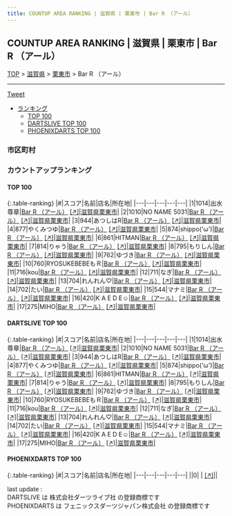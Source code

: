 ```yaml
---
title: COUNTUP AREA RANKING | 滋賀県 | 栗東市 | Bar R （アール）
---
```

## COUNTUP AREA RANKING | 滋賀県 | 栗東市 | Bar R （アール）

[TOP](/darts/rank/) > [滋賀県](/darts/rank/滋賀県/) > [栗東市](/darts/rank/滋賀県/栗東市/) > Bar R （アール）

___

<a href="https://twitter.com/share?ref_src=twsrc%5Etfw" data-text="COUNTUP AREA RANKING | 滋賀県栗東市Bar R （アール）" class="twitter-share-button" data-hashtags="DARTSLIVE,PHOENIXDARTS,darts,ダーツ" data-show-count="false">Tweet</a>

* [ランキング](#カウントアップランキング)
    * [TOP 100](#top-100)
    * [DARTSLIVE TOP 100](#dartslive-top-100)
    * [PHOENIXDARTS TOP 100](#phoenixdarts-top-100)

### 市区町村

<ul>

</ul>

### カウントアップランキング

#### TOP 100



{:.table-ranking}
|#|スコア|名前|店名|所在地|
|---|---|---|---|---|
|1|1014|<span class="rank-name-dl">出水 尊章</span>|<a href="/darts/rank/shops/1cedad5b52b394b3f454cb89828a1cfe.html">Bar R （アール）</a> <a href="https://search.dartslive.com/jp/shop/1cedad5b52b394b3f454cb89828a1cfe">[↗]</a>|<a href="/darts/rank/滋賀県/栗東市">滋賀県栗東市</a>|
|2|1010|<span class="rank-name-dl">NO NAME 5031</span>|<a href="/darts/rank/shops/1cedad5b52b394b3f454cb89828a1cfe.html">Bar R （アール）</a> <a href="https://search.dartslive.com/jp/shop/1cedad5b52b394b3f454cb89828a1cfe">[↗]</a>|<a href="/darts/rank/滋賀県/栗東市">滋賀県栗東市</a>|
|3|944|<span class="rank-name-dl">あつしはR</span>|<a href="/darts/rank/shops/1cedad5b52b394b3f454cb89828a1cfe.html">Bar R （アール）</a> <a href="https://search.dartslive.com/jp/shop/1cedad5b52b394b3f454cb89828a1cfe">[↗]</a>|<a href="/darts/rank/滋賀県/栗東市">滋賀県栗東市</a>|
|4|877|<span class="rank-name-dl">やくみつゆ</span>|<a href="/darts/rank/shops/1cedad5b52b394b3f454cb89828a1cfe.html">Bar R （アール）</a> <a href="https://search.dartslive.com/jp/shop/1cedad5b52b394b3f454cb89828a1cfe">[↗]</a>|<a href="/darts/rank/滋賀県/栗東市">滋賀県栗東市</a>|
|5|874|<span class="rank-name-dl">shippo(&#x27;ω&#x27;)</span>|<a href="/darts/rank/shops/1cedad5b52b394b3f454cb89828a1cfe.html">Bar R （アール）</a> <a href="https://search.dartslive.com/jp/shop/1cedad5b52b394b3f454cb89828a1cfe">[↗]</a>|<a href="/darts/rank/滋賀県/栗東市">滋賀県栗東市</a>|
|6|861|<span class="rank-name-dl">HITMAN</span>|<a href="/darts/rank/shops/1cedad5b52b394b3f454cb89828a1cfe.html">Bar R （アール）</a> <a href="https://search.dartslive.com/jp/shop/1cedad5b52b394b3f454cb89828a1cfe">[↗]</a>|<a href="/darts/rank/滋賀県/栗東市">滋賀県栗東市</a>|
|7|814|<span class="rank-name-dl">りゃう</span>|<a href="/darts/rank/shops/1cedad5b52b394b3f454cb89828a1cfe.html">Bar R （アール）</a> <a href="https://search.dartslive.com/jp/shop/1cedad5b52b394b3f454cb89828a1cfe">[↗]</a>|<a href="/darts/rank/滋賀県/栗東市">滋賀県栗東市</a>|
|8|795|<span class="rank-name-dl">もりしん</span>|<a href="/darts/rank/shops/1cedad5b52b394b3f454cb89828a1cfe.html">Bar R （アール）</a> <a href="https://search.dartslive.com/jp/shop/1cedad5b52b394b3f454cb89828a1cfe">[↗]</a>|<a href="/darts/rank/滋賀県/栗東市">滋賀県栗東市</a>|
|9|762|<span class="rank-name-dl">ゆづき</span>|<a href="/darts/rank/shops/1cedad5b52b394b3f454cb89828a1cfe.html">Bar R （アール）</a> <a href="https://search.dartslive.com/jp/shop/1cedad5b52b394b3f454cb89828a1cfe">[↗]</a>|<a href="/darts/rank/滋賀県/栗東市">滋賀県栗東市</a>|
|10|760|<span class="rank-name-dl">RYOSUKEBEBEもＲ</span>|<a href="/darts/rank/shops/1cedad5b52b394b3f454cb89828a1cfe.html">Bar R （アール）</a> <a href="https://search.dartslive.com/jp/shop/1cedad5b52b394b3f454cb89828a1cfe">[↗]</a>|<a href="/darts/rank/滋賀県/栗東市">滋賀県栗東市</a>|
|11|716|<span class="rank-name-dl">kou</span>|<a href="/darts/rank/shops/1cedad5b52b394b3f454cb89828a1cfe.html">Bar R （アール）</a> <a href="https://search.dartslive.com/jp/shop/1cedad5b52b394b3f454cb89828a1cfe">[↗]</a>|<a href="/darts/rank/滋賀県/栗東市">滋賀県栗東市</a>|
|12|711|<span class="rank-name-dl">なぎ</span>|<a href="/darts/rank/shops/1cedad5b52b394b3f454cb89828a1cfe.html">Bar R （アール）</a> <a href="https://search.dartslive.com/jp/shop/1cedad5b52b394b3f454cb89828a1cfe">[↗]</a>|<a href="/darts/rank/滋賀県/栗東市">滋賀県栗東市</a>|
|13|704|<span class="rank-name-dl">れんれん♡</span>|<a href="/darts/rank/shops/1cedad5b52b394b3f454cb89828a1cfe.html">Bar R （アール）</a> <a href="https://search.dartslive.com/jp/shop/1cedad5b52b394b3f454cb89828a1cfe">[↗]</a>|<a href="/darts/rank/滋賀県/栗東市">滋賀県栗東市</a>|
|14|702|<span class="rank-name-dl">たい</span>|<a href="/darts/rank/shops/1cedad5b52b394b3f454cb89828a1cfe.html">Bar R （アール）</a> <a href="https://search.dartslive.com/jp/shop/1cedad5b52b394b3f454cb89828a1cfe">[↗]</a>|<a href="/darts/rank/滋賀県/栗東市">滋賀県栗東市</a>|
|15|544|<span class="rank-name-dl">マナミ</span>|<a href="/darts/rank/shops/1cedad5b52b394b3f454cb89828a1cfe.html">Bar R （アール）</a> <a href="https://search.dartslive.com/jp/shop/1cedad5b52b394b3f454cb89828a1cfe">[↗]</a>|<a href="/darts/rank/滋賀県/栗東市">滋賀県栗東市</a>|
|16|420|<span class="rank-name-dl">K A E D E☺︎</span>|<a href="/darts/rank/shops/1cedad5b52b394b3f454cb89828a1cfe.html">Bar R （アール）</a> <a href="https://search.dartslive.com/jp/shop/1cedad5b52b394b3f454cb89828a1cfe">[↗]</a>|<a href="/darts/rank/滋賀県/栗東市">滋賀県栗東市</a>|
|17|275|<span class="rank-name-dl">MIHO</span>|<a href="/darts/rank/shops/1cedad5b52b394b3f454cb89828a1cfe.html">Bar R （アール）</a> <a href="https://search.dartslive.com/jp/shop/1cedad5b52b394b3f454cb89828a1cfe">[↗]</a>|<a href="/darts/rank/滋賀県/栗東市">滋賀県栗東市</a>|


#### DARTSLIVE TOP 100



{:.table-ranking}
|#|スコア|名前|店名|所在地|
|---|---|---|---|---|
|1|1014|<span class="rank-name-dl">出水 尊章</span>|<a href="/darts/rank/shops/1cedad5b52b394b3f454cb89828a1cfe.html">Bar R （アール）</a> <a href="https://search.dartslive.com/jp/shop/1cedad5b52b394b3f454cb89828a1cfe">[↗]</a>|<a href="/darts/rank/滋賀県/栗東市">滋賀県栗東市</a>|
|2|1010|<span class="rank-name-dl">NO NAME 5031</span>|<a href="/darts/rank/shops/1cedad5b52b394b3f454cb89828a1cfe.html">Bar R （アール）</a> <a href="https://search.dartslive.com/jp/shop/1cedad5b52b394b3f454cb89828a1cfe">[↗]</a>|<a href="/darts/rank/滋賀県/栗東市">滋賀県栗東市</a>|
|3|944|<span class="rank-name-dl">あつしはR</span>|<a href="/darts/rank/shops/1cedad5b52b394b3f454cb89828a1cfe.html">Bar R （アール）</a> <a href="https://search.dartslive.com/jp/shop/1cedad5b52b394b3f454cb89828a1cfe">[↗]</a>|<a href="/darts/rank/滋賀県/栗東市">滋賀県栗東市</a>|
|4|877|<span class="rank-name-dl">やくみつゆ</span>|<a href="/darts/rank/shops/1cedad5b52b394b3f454cb89828a1cfe.html">Bar R （アール）</a> <a href="https://search.dartslive.com/jp/shop/1cedad5b52b394b3f454cb89828a1cfe">[↗]</a>|<a href="/darts/rank/滋賀県/栗東市">滋賀県栗東市</a>|
|5|874|<span class="rank-name-dl">shippo(&#x27;ω&#x27;)</span>|<a href="/darts/rank/shops/1cedad5b52b394b3f454cb89828a1cfe.html">Bar R （アール）</a> <a href="https://search.dartslive.com/jp/shop/1cedad5b52b394b3f454cb89828a1cfe">[↗]</a>|<a href="/darts/rank/滋賀県/栗東市">滋賀県栗東市</a>|
|6|861|<span class="rank-name-dl">HITMAN</span>|<a href="/darts/rank/shops/1cedad5b52b394b3f454cb89828a1cfe.html">Bar R （アール）</a> <a href="https://search.dartslive.com/jp/shop/1cedad5b52b394b3f454cb89828a1cfe">[↗]</a>|<a href="/darts/rank/滋賀県/栗東市">滋賀県栗東市</a>|
|7|814|<span class="rank-name-dl">りゃう</span>|<a href="/darts/rank/shops/1cedad5b52b394b3f454cb89828a1cfe.html">Bar R （アール）</a> <a href="https://search.dartslive.com/jp/shop/1cedad5b52b394b3f454cb89828a1cfe">[↗]</a>|<a href="/darts/rank/滋賀県/栗東市">滋賀県栗東市</a>|
|8|795|<span class="rank-name-dl">もりしん</span>|<a href="/darts/rank/shops/1cedad5b52b394b3f454cb89828a1cfe.html">Bar R （アール）</a> <a href="https://search.dartslive.com/jp/shop/1cedad5b52b394b3f454cb89828a1cfe">[↗]</a>|<a href="/darts/rank/滋賀県/栗東市">滋賀県栗東市</a>|
|9|762|<span class="rank-name-dl">ゆづき</span>|<a href="/darts/rank/shops/1cedad5b52b394b3f454cb89828a1cfe.html">Bar R （アール）</a> <a href="https://search.dartslive.com/jp/shop/1cedad5b52b394b3f454cb89828a1cfe">[↗]</a>|<a href="/darts/rank/滋賀県/栗東市">滋賀県栗東市</a>|
|10|760|<span class="rank-name-dl">RYOSUKEBEBEもＲ</span>|<a href="/darts/rank/shops/1cedad5b52b394b3f454cb89828a1cfe.html">Bar R （アール）</a> <a href="https://search.dartslive.com/jp/shop/1cedad5b52b394b3f454cb89828a1cfe">[↗]</a>|<a href="/darts/rank/滋賀県/栗東市">滋賀県栗東市</a>|
|11|716|<span class="rank-name-dl">kou</span>|<a href="/darts/rank/shops/1cedad5b52b394b3f454cb89828a1cfe.html">Bar R （アール）</a> <a href="https://search.dartslive.com/jp/shop/1cedad5b52b394b3f454cb89828a1cfe">[↗]</a>|<a href="/darts/rank/滋賀県/栗東市">滋賀県栗東市</a>|
|12|711|<span class="rank-name-dl">なぎ</span>|<a href="/darts/rank/shops/1cedad5b52b394b3f454cb89828a1cfe.html">Bar R （アール）</a> <a href="https://search.dartslive.com/jp/shop/1cedad5b52b394b3f454cb89828a1cfe">[↗]</a>|<a href="/darts/rank/滋賀県/栗東市">滋賀県栗東市</a>|
|13|704|<span class="rank-name-dl">れんれん♡</span>|<a href="/darts/rank/shops/1cedad5b52b394b3f454cb89828a1cfe.html">Bar R （アール）</a> <a href="https://search.dartslive.com/jp/shop/1cedad5b52b394b3f454cb89828a1cfe">[↗]</a>|<a href="/darts/rank/滋賀県/栗東市">滋賀県栗東市</a>|
|14|702|<span class="rank-name-dl">たい</span>|<a href="/darts/rank/shops/1cedad5b52b394b3f454cb89828a1cfe.html">Bar R （アール）</a> <a href="https://search.dartslive.com/jp/shop/1cedad5b52b394b3f454cb89828a1cfe">[↗]</a>|<a href="/darts/rank/滋賀県/栗東市">滋賀県栗東市</a>|
|15|544|<span class="rank-name-dl">マナミ</span>|<a href="/darts/rank/shops/1cedad5b52b394b3f454cb89828a1cfe.html">Bar R （アール）</a> <a href="https://search.dartslive.com/jp/shop/1cedad5b52b394b3f454cb89828a1cfe">[↗]</a>|<a href="/darts/rank/滋賀県/栗東市">滋賀県栗東市</a>|
|16|420|<span class="rank-name-dl">K A E D E☺︎</span>|<a href="/darts/rank/shops/1cedad5b52b394b3f454cb89828a1cfe.html">Bar R （アール）</a> <a href="https://search.dartslive.com/jp/shop/1cedad5b52b394b3f454cb89828a1cfe">[↗]</a>|<a href="/darts/rank/滋賀県/栗東市">滋賀県栗東市</a>|
|17|275|<span class="rank-name-dl">MIHO</span>|<a href="/darts/rank/shops/1cedad5b52b394b3f454cb89828a1cfe.html">Bar R （アール）</a> <a href="https://search.dartslive.com/jp/shop/1cedad5b52b394b3f454cb89828a1cfe">[↗]</a>|<a href="/darts/rank/滋賀県/栗東市">滋賀県栗東市</a>|


#### PHOENIXDARTS TOP 100



{:.table-ranking}
|#|スコア|名前|店名|所在地|
|---|---|---|---|---|
||0|<span class="rank-name-dl"> </span>|<a href="/darts/rank/shops/.html"></a> <a href="">[↗]</a>|<a href="/darts/rank//"></a>|


<div class="footer border-top border-gray-light mt-5 pt-3 text-right text-gray">
    last update : <span style="font-weight: italic" id="foot_last_modified"></span><br />
    DARTSLIVE は 株式会社ダーツライブ社 の登録商標です<br />
    PHOENIXDARTS は フェニックスダーツジャパン株式会社 の登録商標です<br />
</div>

<script src="https://cdnjs.cloudflare.com/ajax/libs/jquery.tablesorter/2.31.3/js/jquery.tablesorter.min.js" integrity="sha512-qzgd5cYSZcosqpzpn7zF2ZId8f/8CHmFKZ8j7mU4OUXTNRd5g+ZHBPsgKEwoqxCtdQvExE5LprwwPAgoicguNg==" crossorigin="anonymous" referrerpolicy="no-referrer"></script>
<link rel="stylesheet" href="https://cdnjs.cloudflare.com/ajax/libs/jquery.tablesorter/2.31.3/css/theme.default.min.css" integrity="sha512-wghhOJkjQX0Lh3NSWvNKeZ0ZpNn+SPVXX1Qyc9OCaogADktxrBiBdKGDoqVUOyhStvMBmJQ8ZdMHiR3wuEq8+w==" crossorigin="anonymous" referrerpolicy="no-referrer" />
<script>
$(function() {
    $(".table-ranking").tablesorter({sortList:[[0, 0]]});
    $("#foot_last_modified").text(formatDate(new Date(document.lastModified), 'yyyy-MM-dd HH:mm:ss'));
});
</script>

<script async src="https://platform.twitter.com/widgets.js" charset="utf-8"></script>